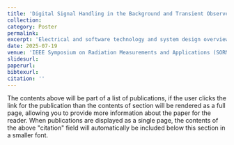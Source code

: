 ```yaml
---
title: 'Digital Signal Handling in the Background and Transient Observer (BTO) instrument on COSI'
collection: 
category: Poster
permalink: 
excerpt: 'Electrical and software technology and system design overview for BTO'
date: 2025-07-19 
venue: 'IEEE Symposium on Radiation Measurements and Applications (SORMA)'
slidesurl: 
paperurl: 
bibtexurl: 
citation: ''
---
```

The contents above will be part of a list of publications, if the user clicks the link for the publication than the contents of section will be rendered as a full page, allowing you to provide more information about the paper for the reader. When publications are displayed as a single page, the contents of the above "citation" field will automatically be included below this section in a smaller font.

